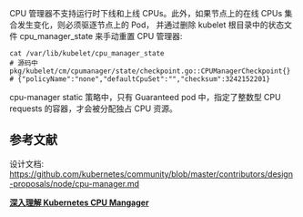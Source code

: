





CPU 管理器不支持运行时下线和上线 CPUs。此外，如果节点上的在线 CPUs 集合发生变化，则必须驱逐节点上的 Pod，
并通过删除 kubelet 根目录中的状态文件 cpu_manager_state 来手动重置 CPU 管理器:

```shell
cat /var/lib/kubelet/cpu_manager_state
# 源码中 pkg/kubelet/cm/cpumanager/state/checkpoint.go::CPUManagerCheckpoint{}
# {"policyName":"none","defaultCpuSet":"","checksum":3242152201}
```

cpu-manager static 策略中，只有 Guaranteed pod 中，指定了整数型 CPU requests 的容器，才会被分配独占 CPU 资源。






## 参考文献
设计文档: https://github.com/kubernetes/community/blob/master/contributors/design-proposals/node/cpu-manager.md

**[深入理解 Kubernetes CPU Mangager](https://cloud.tencent.com/developer/article/1402119)**
